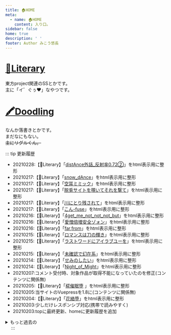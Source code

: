 ```yaml
---
title: 🏠HOME
meta:
  - name: 🏠HOME
    content: 入り口。
sidebar: false
home: true
description: ' '
footer: Author みこう悠長
---
```

# [📖Literary](/Literary/literary_index.md "書いたSSとか")
東方project関連のSSとかです。<br>
主に「イ゛ぐぅ♥」なやつです。

# [🖍Doodling](/Doodling/doodling_index.md "描いた落書きとか")
なんか落書きとかです。<br>
まだなにもない。<br>
~~主にリグルくん。~~

::: tip 更新履歴
- 20210228:【📖Literary】「[distAnce外話_反射率0.72②](/Literary/0119_distAnce外話_反射率0.72②.md "distAnce外話_反射率0.72②")」をhtml表示用に整形
- 20210217:【📖Literary】「[snow_dAnce](/Literary/0057_snow_dAnce.md "snow_dAnce")」をhtml表示用に整形
- 20210217:【📖Literary】「[空耳ミミック](/Literary/0056_空耳ミミック.md "空耳ミミック")」をhtml表示用に整形
- 20210217:【📖Literary】「[脱兎サイトを覗いてそれを撃て](/Literary/0055_脱兎サイトを覗いてそれを撃て.md "脱兎サイトを覗いてそれを撃て")」をhtml表示用に整形
- 20210217:【📖Literary】「[川にとり残されて](/Literary/0054_川にとり残されて.md "川にとり残されて")」をhtml表示用に整形
- 20210217:【📖Literary】「[こん-fuse](/Literary/0053_こん-fuse.md "こん-fuse")」をhtml表示用に整形
- 20210216:【📖Literary】「[4get_me_not_not_not_but](/Literary/0060_4get_me_not_not_not_but.md "4get_me_not_not_not_but")」をhtml表示用に整形
- 20210216:【📖Literary】「[愛憎倍増安全ゾォン](/Literary/0059_愛憎倍増安全ゾォン.md "愛憎倍増安全ゾォン")」をhtml表示用に整形
- 20210216:【📖Literary】「[far,from](/Literary/0058_far,from.md "far,from")」をhtml表示用に整形
- 20210215:【📖Literary】「[ロマンスは刀の輝き](/Literary/0063_ロマンスは刀の輝き.md "ロマンスは刀の輝き")」をhtml表示用に整形
- 20210215:【📖Literary】「[ラストワードにアイラブユーを](/Literary/0062_ラストワードにアイラブユーを.md "ラストワードにアイラブユーを")」をhtml表示用に整形
- 20210215:【📖Literary】「[未確認で幻在系](/Literary/0061_未確認で幻在系.md "未確認で幻在系")」をhtml表示用に整形
- 20210214:【📖Literary】「[せみのしたい](/Literary/0065_せみのしたい.md "せみのしたい")」をhtml表示用に整形
- 20210214:【📖Literary】「[Night_of_Might](/Literary/0064_Night_of_Might.md "Night_of_Might")」をhtml表示用に整形
- 20210207:コメント受付時、対象作品が取得不能になっていたのを修正(コンテンツに関係無)
- 20210205:【📖Literary】「[椛催眠堕](/Literary/0066_椛催眠堕.md) 」をhtml表示用に整形
- 20210205:当サイトのVuepressを1.8に(コンテンツに関係無)
- 20210204:【📖Literary】「[花絡堕](/Literary/0067_花絡堕.md)」をhtml表示用に整形
- 20210203:少しだけレスポンシブ対応(携帯で読みやすく)
- 20210203:topに最終更新、homeに更新履歴を追加

<details>

<summary>もっと過去の</summary>

いまはありません

</details>
&emsp;
:::
